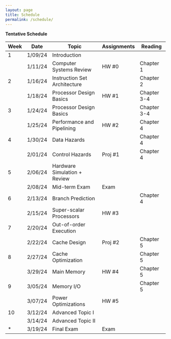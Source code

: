 ```yaml
---
layout: page
title: Schedule
permalink: /schedule/
---
```


**Tentative Schedule**

| Week | Date    | Topic                               | Assignments                         | Reading           |
| ---- | ------- | ----------------------------------- | ----------------------------------- | ----------------- |
| 1    | 1/09/24 | Introduction                        |                                     |                   |
|      | 1/11/24 | Computer Systems Review             | HW #0                               | Chapter 1         |
| 2    | 1/16/24 | Instruction Set Architecture        |                                     | Chapter 2         |
|      | 1/18/24 | Processor Design Basics             | HW #1                               | Chapter 3-4       |
| 3    | 1/24/24 | Processor Design Basics             |                                     | Chapter 3-4       |
|      | 1/25/24 | Performance and Pipelining          | HW #2                               | Chapter 4         |
| 4    | 1/30/24 | Data Hazards                        |                                     | Chapter 4         |
|      | 2/01/24 | Control Hazards                     | Proj #1                             | Chapter 4         |
| 5    | 2/06/24 | Hardware Simulation + Review        |                                     |                   |
|      | 2/08/24 | Mid-term Exam                       | Exam                                |                   |
| 6    | 2/13/24 | Branch Prediction                   |                                     | Chapter 4         |
|      | 2/15/24 | Super-scalar Processors             | HW #3                               |                   |
| 7    | 2/20/24 | Out-of-order Execution              |                                     |                   |
|      | 2/22/24 | Cache Design                        | Proj #2                             | Chapter 5         |
| 8    | 2/27/24 | Cache Optimization                  |                                     | Chapter 5         |
|      | 3/29/24 | Main Memory                         | HW #4                               | Chapter 5         |
| 9    | 3/05/24 | Memory I/O                          |                                     | Chapter 5         |
|      | 3/07/24 | Power Optimizations                 | HW #5                               |                   |
| 10   | 3/12/24 | Advanced Topic I                    |                                     |                   |
|      | 3/14/24 | Advanced Topic II                   |                                     |                   |
| *    | 3/19/24 | Final Exam                          | Exam                                |                   |